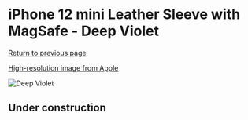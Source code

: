 # iPhone 12 mini Leather Sleeve with MagSafe - Deep Violet

[Return to previous page](/iphone_12)

[High-resolution image from Apple](https://store.storeimages.cdn-apple.com/8756/as-images.apple.com/is/MK093?wid=4500&hei=4500&fmt=png)

<div style="width: 512px"><img src="/almost_uncompressed/MK093.webp" alt="Deep Violet"></div>

## Under construction

